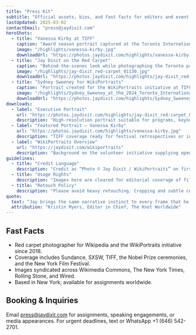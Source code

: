 ```yaml
---
title: "Press Kit"
subtitle: "Official assets, bios, and fast facts for editors and event partners."
lastUpdated: 2025-03-02
contactEmail: "press@jaydixit.com"
heroShots:
  - title: "Vanessa Kirby at TIFF"
    caption: "Award season portrait captured at the Toronto International Film Festival."
    image: "/highlights/vanessa-kirby.jpg"
    downloadUrl: "https://photos.jaydixit.com/highlights/vanessa-kirby.jpg"
  - title: "Jay Dixit on the Red Carpet"
    caption: "Behind-the-scenes look while photographing the Toronto premiere of The Apprentice."
    image: "/highlights/jay-dixit_red-carpet_01130.jpg"
    downloadUrl: "https://photos.jaydixit.com/highlights/jay-dixit_red-carpet_01130.jpg"
  - title: "Sydney Sweeney for WikiPortraits"
    caption: "Portrait created for the WikiPortraits initiative at TIFF."
    image: "/highlights/Sydney_Sweeney_at_the_2024_Toronto_International_Film_Festival_(cropped_2).jpg"
    downloadUrl: "https://photos.jaydixit.com/highlights/Sydney_Sweeney_at_the_2024_Toronto_International_Film_Festival_(cropped_2).jpg"
downloads:
  - label: "Executive Portrait"
    url: "https://photos.jaydixit.com/highlights/jay-dixit_red-carpet_01130.jpg"
    description: "High-resolution portrait suitable for programs, keynotes, and press briefs."
  - label: "Featured Portrait — Vanessa Kirby"
    url: "https://photos.jaydixit.com/highlights/vanessa-kirby.jpg"
    description: "TIFF coverage ready for festival retrospectives or industry features."
  - label: "WikiPortraits Overview"
    url: "https://jaydixit.com/wikiportraits"
    description: "Background on the volunteer initiative supplying open-access celebrity portraits."
guidelines:
  - title: "Credit Language"
    description: "Credit as “Photo © Jay Dixit / WikiPortraits” on first use. For social sharing, tag @jaydixit."
  - title: "Usage Rights"
    description: "Images here are cleared for editorial coverage of film, television, and cultural events. Commercial licensing available on request."
  - title: "Retouch Policy"
    description: "Please avoid heavy retouching. Cropping and subtle color work are fine—keep the original storytelling intact."
quote:
  text: "Jay brings the same narrative instinct to every frame that he brings to his writing—his portraits breathe."
  attribution: "Kristin Myers, Editor in Chief, The Knot Worldwide"
---
```


## Fast Facts

- Red carpet photographer for Wikipedia and the WikiPortraits initiative since 2018.  
- Coverage includes Sundance, SXSW, TIFF, the Nobel Prize ceremonies, and the New York Film Festival.  
- Images syndicated across Wikimedia Commons, The New York Times, Rolling Stone, and Wired.  
- Based in New York; available for assignments worldwide.  

## Booking & Inquiries

Email press@jaydixit.com for assignments, speaking engagements, or media appearances. For urgent deadlines, text or WhatsApp +1 (646) 542-2701.
